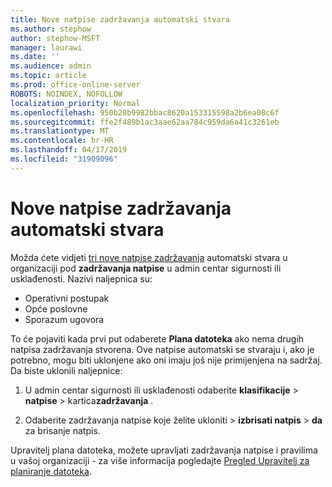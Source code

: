 ```yaml
---
title: Nove natpise zadržavanja automatski stvara
ms.author: stephow
author: stephow-MSFT
manager: laurawi
ms.date: ''
ms.audience: admin
ms.topic: article
ms.prod: office-online-server
ROBOTS: NOINDEX, NOFOLLOW
localization_priority: Normal
ms.openlocfilehash: 950b20b9982bbac8620a153315598a2b6ea08c6f
ms.sourcegitcommit: ffe2f489b1ac3aae62aa784c959da6a41c3261eb
ms.translationtype: MT
ms.contentlocale: hr-HR
ms.lasthandoff: 04/17/2019
ms.locfileid: "31909096"
---
```

# <a name="new-retention-labels-created-automatically"></a>Nove natpise zadržavanja automatski stvara

Možda ćete vidjeti [tri nove natpise zadržavanja](https://docs.microsoft.com/en-us/office365/securitycompliance/file-plan-manager#default-retention-labels-and-label-policy) automatski stvara u organizaciji pod **zadržavanja natpise** u admin centar sigurnosti ili usklađenosti. Nazivi naljepnica su:

- Operativni postupak
- Opće poslovne
- Sporazum ugovora

To će pojaviti kada prvi put odaberete **Plana datoteka** ako nema drugih natpisa zadržavanja stvorena. Ove natpise automatski se stvaraju i, ako je potrebno, mogu biti uklonjene ako oni imaju još nije primijenjena na sadržaj. Da biste uklonili naljepnice:

1. U admin centar sigurnosti ili usklađenosti odaberite **klasifikacije** > **natpise** > kartica**zadržavanja** .

1. Odaberite zadržavanja natpise koje želite ukloniti > **izbrisati natpis** > **da** za brisanje natpis.

Upravitelj plana datoteka, možete upravljati zadržavanja natpise i pravilima u vašoj organizaciji - za više informacija pogledajte [Pregled Upravitelj za planiranje datoteka](https://docs.microsoft.com/en-us/office365/securitycompliance/file-plan-manager).